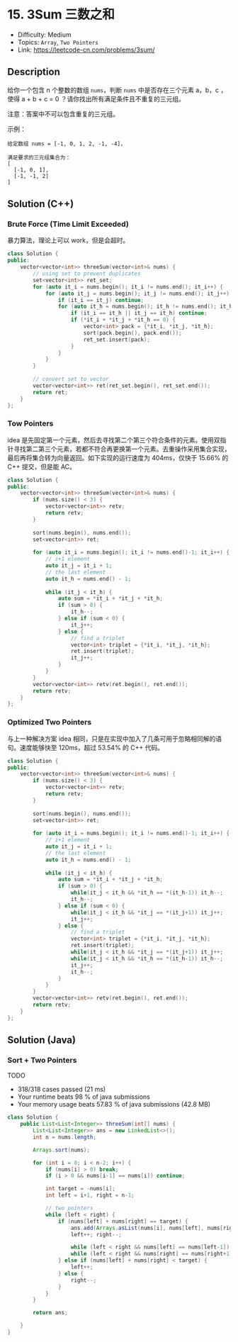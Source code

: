 # 15. 3Sum 三数之和

- Difficulty: Medium
- Topics: `Array`, `Two Pointers`
- Link: https://leetcode-cn.com/problems/3sum/

## Description

给你一个包含 n 个整数的数组 `nums`，判断 `nums` 中是否存在三个元素 a，b，c ，使得 a + b + c = 0 ？请你找出所有满足条件且不重复的三元组。

注意：答案中不可以包含重复的三元组。

示例：
```
给定数组 nums = [-1, 0, 1, 2, -1, -4]，

满足要求的三元组集合为：
[
  [-1, 0, 1],
  [-1, -1, 2]
]
```

## Solution (C++)

### Brute Force (Time Limit Exceeded)

暴力算法，理论上可以 work，但是会超时。

```cpp
class Solution {
public:
    vector<vector<int>> threeSum(vector<int>& nums) {
        // using set to prevent duplicates
        set<vector<int>> ret_set;
        for (auto it_i = nums.begin(); it_i != nums.end(); it_i++) {
            for (auto it_j = nums.begin(); it_j != nums.end(); it_j++) {
                if (it_i == it_j) continue;
                for (auto it_h = nums.begin(); it_h != nums.end(); it_h++) {
                    if (it_i == it_h || it_j == it_h) continue;
                    if (*it_i + *it_j + *it_h == 0) {
                        vector<int> pack = {*it_i, *it_j, *it_h};
                        sort(pack.begin(), pack.end());
                        ret_set.insert(pack);
                    }
                }
            }
        }
        
        // convert set to vector
        vector<vector<int>> ret(ret_set.begin(), ret_set.end());
        return ret;
    }
};
```

### Tow Pointers

idea 是先固定第一个元素，然后去寻找第二个第三个符合条件的元素。使用双指针寻找第二第三个元素，若都不符合再更换第一个元素。去重操作采用集合实现，最后再将集合转为向量返回。如下实现的运行速度为 404ms，仅快于 15.66% 的 C++ 提交，但是能 AC。

```cpp
class Solution {
public:
    vector<vector<int>> threeSum(vector<int>& nums) {
        if (nums.size() < 3) {
            vector<vector<int>> retv;
            return retv;
        }
        
        sort(nums.begin(), nums.end());
        set<vector<int>> ret;
        
        for (auto it_i = nums.begin(); it_i != nums.end()-1; it_i++) {
            // i+1 element
            auto it_j = it_i + 1;
            // the last element
            auto it_h = nums.end() - 1;
            
            while (it_j < it_h) {
                auto sum = *it_i + *it_j + *it_h;
                if (sum > 0) {
                    it_h--;
                } else if (sum < 0) {
                    it_j++;
                } else {
                    // find a triplet
                    vector<int> triplet = {*it_i, *it_j, *it_h};
                    ret.insert(triplet);
                    it_j++;
                }
            }
        }
        vector<vector<int>> retv(ret.begin(), ret.end());
        return retv;
    }
};
```

### Optimized Two Pointers

与上一种解决方案 idea 相同，只是在实现中加入了几条可用于忽略相同解的语句。速度能够快至 120ms，超过 53.54% 的 C++ 代码。

```cpp
class Solution {
public:
    vector<vector<int>> threeSum(vector<int>& nums) {
        if (nums.size() < 3) {
            vector<vector<int>> retv;
            return retv;
        }
        
        sort(nums.begin(), nums.end());
        set<vector<int>> ret;
        
        for (auto it_i = nums.begin(); it_i != nums.end()-1; it_i++) {
            // i+1 element
            auto it_j = it_i + 1;
            // the last element
            auto it_h = nums.end() - 1;
            
            while (it_j < it_h) {
                auto sum = *it_i + *it_j + *it_h;
                if (sum > 0) {
                    while(it_j < it_h && *it_h == *(it_h-1)) it_h--;
                    it_h--;
                } else if (sum < 0) {
                    while(it_j < it_h && *it_j == *(it_j+1)) it_j++;
                    it_j++;
                } else {
                    // find a triplet
                    vector<int> triplet = {*it_i, *it_j, *it_h};
                    ret.insert(triplet);
                    while(it_j < it_h && *it_j == *(it_j+1)) it_j++;
                    while(it_j < it_h && *it_h == *(it_h-1)) it_h--;
                    it_j++;
                    it_h--;
                }
            }
        }
        vector<vector<int>> retv(ret.begin(), ret.end());
        return retv;
    }
};
```

## Solution (Java)

### Sort + Two Pointers

TODO


- 318/318 cases passed (21 ms)
- Your runtime beats 98 % of java submissions
- Your memory usage beats 57.83 % of java submissions (42.8 MB)

```java
class Solution {
    public List<List<Integer>> threeSum(int[] nums) {
        List<List<Integer>> ans = new LinkedList<>();
        int n = nums.length;

        Arrays.sort(nums);

        for (int i = 0; i < n-2; i++) {
            if (nums[i] > 0) break;
            if (i > 0 && nums[i-1] == nums[i]) continue;

            int target = -nums[i];
            int left = i+1, right = n-1;

            // two pointers
            while (left < right) {
                if (nums[left] + nums[right] == target) {
                    ans.add(Arrays.asList(nums[i], nums[left], nums[right]));
                    left++; right--;

                    while (left < right && nums[left] == nums[left-1]) left++;
                    while (left < right && nums[right] == nums[right+1]) right--;
                } else if (nums[left] + nums[right] < target) {
                    left++;
                } else {
                    right--;
                }
            }
        }

        return ans;

    }
}
```
